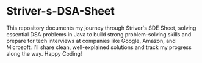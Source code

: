 # Striver-s-DSA-Sheet
This repository documents my journey through Striver's SDE Sheet, solving essential DSA problems in Java to build strong problem-solving skills and prepare for tech interviews at companies like Google, Amazon, and Microsoft. I’ll share clean, well-explained solutions and track my progress along the way.  Happy Coding!
